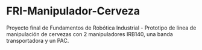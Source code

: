 # FRI-Manipulador-Cerveza
Proyecto final de Fundamentos de Robótica Industrial - Prototipo de línea de manipulación de cervezas con 2 manipuladores IRB140, una banda transportadora y un PAC.
